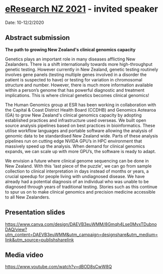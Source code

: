# [eResearch NZ 2021](https://www.eresearchnz2021.org.nz/) - invited speaker

Date: 10-12/2/2020

## Abstract submission

**The path to growing New Zealand's clinical genomics capacity**

Genetics plays an important role in many diseases afflicting New Zealanders. There is a shift internationally towards more high-throughput genetic testing. However currently in New Zealand, genetic testing routinely involves gene panels (testing multiple genes involved in a disorder the patient is suspected to have) or testing for variation in chromosomal structure and number. However, there is much more information available within a person’s genome that has powerful diagnostic and treatment implications. This is where clinical genetics becomes clinical genomics!

The Human Genomics group at ESR has been working in collaboration with the Capital & Coast District Health Board (CCDHB) and Genomics Aotearoa (GA) to grow New Zealand's clinical genomics capacity by adopting established practices and infrastructure used overseas. We built open source analysis pipelines based on best practices in bioinformatics. These utilise workflow languages and portable software allowing the analysis of genomic data to be standardised New Zealand wide. Parts of these analysis pipelines run on cutting edge NVIDA GPU’s in HPC environment that massively speed up the analysis. When demand for clinical genomics expands, we can scale up with more GPU’s, the software is ready to adapt.

We envision a future where clinical genome sequencing can be done in New Zealand. With this 'last piece of the puzzle', we can go from sample collection to clinical interpretation in days instead of months or years, a crucial speedup for people living with undiagnosed disease. We have already had a potential diagnosis of an individual who was unable to be diagnosed through years of traditional testing. Stories such as this continue to spur us on to make clinical genomics and precision medicine accessible to all New Zealanders.

## Presentation slides

https://www.canva.com/design/DAEVB3euWMM/8Gmqh4Lse0MvxTDubnoDAQ/view?utm_content=DAEVB3euWMM&utm_campaign=designshare&utm_medium=link&utm_source=publishsharelink

## Media video

https://www.youtube.com/watch?v=dBOD8sCwW8Q
